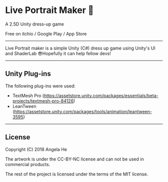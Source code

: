 # Live Portrait Maker 🎉
A 2.5D Unity dress-up game

Free on itchio / Google Play / App Store

---

Live Portrait maker is a simple Unity (C#) dress up game using Unity's UI and ShaderLab 😎Hopefully it can help fellow devs!

---
## Unity Plug-ins 
The following plug-ins were used:
* TextMesh Pro (https://assetstore.unity.com/packages/essentials/beta-projects/textmesh-pro-84126)
* LeanTween (https://assetstore.unity.com/packages/tools/animation/leantween-3595)
---
## License
Copyright (C) 2018 Angela He

The artwork is under the CC-BY-NC license and can not be used in commercial products.

The rest of the project is licensed under the terms of the MIT license.
